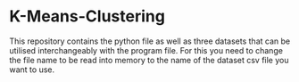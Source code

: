 # K-Means-Clustering
This repository contains the python file as well as three datasets that can be utilised
interchangeably with the program file. For this you need to change the file name to be 
read into memory to the name of the dataset csv file you want to use.


